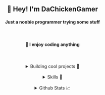 <h2 align="center">👋 Hey! I'm DaChickenGamer</h2>
<h4 align="center">Just a noobie programmer trying some stuff</h4><br/>

<div align="center">
  <h4>📍 I enjoy coding anything </h4>

  <br>
  <br>
  
  <details>
  <summary>Building cool projects 🚀</summary>
  <br>
  
  [![DJCW](https://github-readme-stats.vercel.app/api/pin/?username=dachickengamer&repo=djcw-panthers-gauntlet&theme=dark)](https://github.com/DaChickenGamer/DJCW-Panthers-Gauntlet)
  
  </details>
  <br>

  <details>
  <summary>Skills 🧠 </summary>
  <br>

  <h4>Currently Using</h4>
  
  [![My Skills](https://skillicons.dev/icons?i=nodejs,react,nextjs,dynamodb,lua,java,django,&theme=dark)](https://skillicons.dev)

  <h4>Past Project Languages</h4>
  
  [![My Skills](https://skillicons.dev/icons?i=cpp,cs,git,html,css,js,py,php,mysql,&theme=dark)](https://skillicons.dev)

  
  <h4>Past Project Frameworks/Libraries</h4>

  [![My Skills](https://skillicons.dev/icons?i=ts,discordjs,express,selenium,flask,qt,raspberrypi,gradle,&theme=dark)](https://skillicons.dev)

  <h4>OSes Used</h4>

  [![My Skills](https://skillicons.dev/icons?i=debian,mint,ubuntu,windows&theme=dark)](https://skillicons.dev)
 
  <h4>IDEs / Editors Used</h4>

  [![My Skills](https://skillicons.dev/icons?i=eclipse,godot,unity,robloxstudio,idea,phpstorm,pycharm,webstorm,rider,replit,visualstudio,vscode,&theme=dark)](https://skillicons.dev)


  <h4>Tech Used</h4>

  [![My Skills](https://skillicons.dev/icons?i=discord,powershell,github,obsidian&theme=dark)](https://skillicons.dev)

  <h4>Wanna Learn/Use</h4>

  [![My Skills](https://skillicons.dev/icons?i=docker,kubernetes,htmx,graphql,sass,tailwind,postgres,flutter,rust,zig,redhat,unreal&theme=dark)](https://skillicons.dev)
  
  </details>

  <br>
  <details>
  <summary>Github Stats 📈  </summary>
  <br>
  
  ![DaChickenGamer's github stats](https://github-readme-stats.vercel.app/api?username=dachickengamer&theme=dark)<br>
  ![](https://github-readme-streak-stats.herokuapp.com/?user=dachickengamer&theme=dark&hide_border=false)<br>
  ![](https://github-readme-stats.vercel.app/api/top-langs/?username=dachickengamer&theme=dark&hide_border=false&include_all_commits=false&count_private=true&layout=compact)
  
  </details>
</div>
